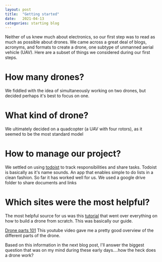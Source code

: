 ```yaml
---
layout: post
title:  "Getting started"
date:   2021-04-13
categories: starting blog
---
```


Neither of us knew much about electronics, so our first step was to read as much as possible about drones. We came across a great deal of blogs, acronyms, and formats to create a drone, one subtype of unmanned aerial vehicle (UAV). Here are a subset of things we considered during our first steps. 


# How many drones?

We fiddled with the idea of simultaneously working on two drones, but decided perhaps it's best to focus on one.

# What kind of drone?

We ultimately decided on a quadcopter (a UAV with four rotors), as it seemed to be the most standard model

# How to manage our project?
We settled on using [todoist](https://www.todoist.com/) to track responsibilities and share tasks. Todoist is basically as it's name sounds. An app that enables simple to do lists in a clean fashion. So far it has worked well for us. We used a google drive folder to share documents and links

# Which sites were the most helpful?

The most helpful source for us was this [tutorial](http://beginnerflyer.com/build-a-drone/) that went over everything on how to build a drone from scratch. This was basically our guide.

[Drone parts 101](https://www.youtube.com/watch?v=K05UwsiqZ_E) This youtube video gave me a pretty good overview of the different parts of the drone.

Based on this information in the next blog post, I'll answer the biggest question that was on my mind during these early days....how the heck does a drone work?